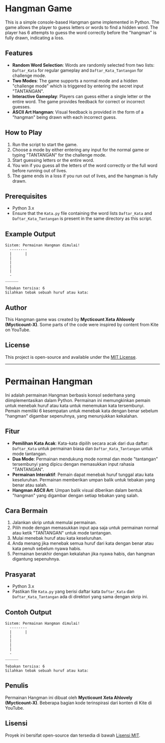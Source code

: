 # Hangman Game

This is a simple console-based Hangman game implemented in Python. The game allows the player to guess letters or words to find a hidden word. The player has 6 attempts to guess the word correctly before the "hangman" is fully drawn, indicating a loss.

## Features

- **Random Word Selection**: Words are randomly selected from two lists: `Daftar_Kata` for regular gameplay and `Daftar_Kata_Tantangan` for challenge mode.
- **Two Modes**: The game supports a normal mode and a hidden "challenge mode" which is triggered by entering the secret input "TANTANGAN".
- **Interactive Gameplay**: Players can guess either a single letter or the entire word. The game provides feedback for correct or incorrect guesses.
- **ASCII Art Hangman**: Visual feedback is provided in the form of a "hangman" being drawn with each incorrect guess.

## How to Play

1. Run the script to start the game.
2. Choose a mode by either entering any input for the normal game or typing "TANTANGAN" for the challenge mode.
3. Start guessing letters or the entire word.
4. You win if you guess all the letters of the word correctly or the full word before running out of lives.
5. The game ends in a loss if you run out of lives, and the hangman is fully drawn.

## Prerequisites

- Python 3.x
- Ensure that the `Kata.py` file containing the word lists `Daftar_Kata` and `Daftar_Kata_Tantangan` is present in the same directory as this script.

## Example Output

```plaintext
Sistem: Permainan Hangman dimulai!
  --------
  |      |
  |      
  |    
  |      
  |     
  -
______

Tebakan tersisa: 6
Silahkan tebak sebuah huruf atau kata: 
```

## Author

This Hangman game was created by **Mycticount Xeta Ahlovely (Mycticount-X)**. Some parts of the code were inspired by content from Kite on YouTube.

## License

This project is open-source and available under the [MIT License](LICENSE).

---

# Permainan Hangman

Ini adalah permainan Hangman berbasis konsol sederhana yang diimplementasikan dalam Python. Permainan ini memungkinkan pemain untuk menebak huruf atau kata untuk menemukan kata tersembunyi. Pemain memiliki 6 kesempatan untuk menebak kata dengan benar sebelum "hangman" digambar sepenuhnya, yang menunjukkan kekalahan.

## Fitur

- **Pemilihan Kata Acak**: Kata-kata dipilih secara acak dari dua daftar: `Daftar_Kata` untuk permainan biasa dan `Daftar_Kata_Tantangan` untuk mode tantangan.
- **Dua Mode**: Permainan mendukung mode normal dan mode "tantangan" tersembunyi yang dipicu dengan memasukkan input rahasia "TANTANGAN".
- **Permainan Interaktif**: Pemain dapat menebak huruf tunggal atau kata keseluruhan. Permainan memberikan umpan balik untuk tebakan yang benar atau salah.
- **Hangman ASCII Art**: Umpan balik visual diberikan dalam bentuk "hangman" yang digambar dengan setiap tebakan yang salah.

## Cara Bermain

1. Jalankan skrip untuk memulai permainan.
2. Pilih mode dengan memasukkan input apa saja untuk permainan normal atau ketik "TANTANGAN" untuk mode tantangan.
3. Mulai menebak huruf atau kata keseluruhan.
4. Anda menang jika menebak semua huruf dari kata dengan benar atau kata penuh sebelum nyawa habis.
5. Permainan berakhir dengan kekalahan jika nyawa habis, dan hangman digantung sepenuhnya.

## Prasyarat

- Python 3.x
- Pastikan file `Kata.py` yang berisi daftar kata `Daftar_Kata` dan `Daftar_Kata_Tantangan` ada di direktori yang sama dengan skrip ini.

## Contoh Output

```plaintext
Sistem: Permainan Hangman dimulai!
  --------
  |      |
  |      
  |    
  |      
  |     
  -
______

Tebakan tersisa: 6
Silahkan tebak sebuah huruf atau kata: 
```

## Penulis

Permainan Hangman ini dibuat oleh **Mycticount Xeta Ahlovely (Mycticount-X)**. Beberapa bagian kode terinspirasi dari konten di Kite di YouTube.

## Lisensi

Proyek ini bersifat open-source dan tersedia di bawah [Lisensi MIT](LICENSE).
